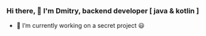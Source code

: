 ### Hi there, 👋 I'm Dmitry, backend developer [ java & kotlin ]
- 🔭 I’m currently working on a secret project 😃
